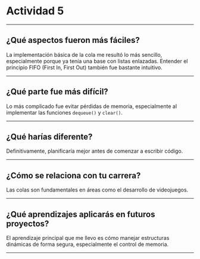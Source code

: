 # Actividad 5

---

## ¿Qué aspectos fueron más fáciles?

La implementación básica de la cola me resultó lo más sencillo, especialmente porque ya tenía una base con listas enlazadas. Entender el principio FIFO (First In, First Out) también fue bastante intuitivo.

---

## ¿Qué parte fue más difícil?

Lo más complicado fue evitar pérdidas de memoria, especialmente al implementar las funciones `dequeue()` y `clear()`. 

---

## ¿Qué harías diferente?

Definitivamente, planificaría mejor antes de comenzar a escribir código. 

---

## ¿Cómo se relaciona con tu carrera?

Las colas son fundamentales en áreas como el desarrollo de videojuegos. 

---

## ¿Qué aprendizajes aplicarás en futuros proyectos?

El aprendizaje principal que me llevo es cómo manejar estructuras dinámicas de forma segura, especialmente el control de memoria. 

---
